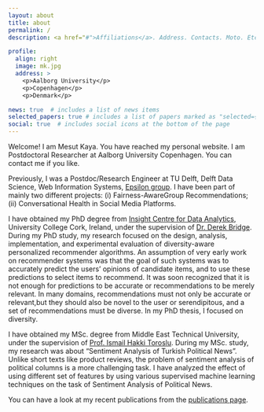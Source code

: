 ```yaml
---
layout: about
title: about
permalink: /
description: <a href="#">Affiliations</a>. Address. Contacts. Moto. Etc.

profile:
  align: right
  image: mk.jpg
  address: >
    <p>Aalborg University</p>
    <p>Copenhagen</p>
    <p>Denmark</p>

news: true  # includes a list of news items
selected_papers: true # includes a list of papers marked as "selected={true}"
social: true  # includes social icons at the bottom of the page
---
```


Welcome! I am Mesut Kaya. You have reached my personal website. I am Postdoctoral Researcher at Aalborg University Copenhagen. You can contact me if you like. 

Previously, I was a Postdoc/Research Engineer at TU Delft, Delft Data Science, Web Information Systems, [Epsilon group](https://www.tudelft.nl/en/eemcs/the-faculty/departments/software-technology/web-information-systems/projects/epsilon-lab/). I have been part of mainly two different projects: (i) Fairness-AwareGroup Recommendations; (ii) Conversational Health in Social Media Platforms. 

I have obtained my PhD degree from [Insight Centre for Data Analytics](https://www.insight-centre.org/), University College Cork, Ireland, under the supervision of [Dr. Derek Bridge](http://www.cs.ucc.ie/~dgb/). During my PhD study, my research focused on the design, analysis, implementation, and experimental evaluation of diversity-aware personalized recommender algorithms. An assumption of very early work on recommender systems was that the goal of such systems was to accurately predict the users’ opinions of candidate items, and to use these predictions to select items to recommend. It was soon recognized that it is not enough for predictions to be accurate or recommendations to be merely relevant. In many domains, recommendations must not only be accurate or relevant,but they should also be novel to the user or serendipitous, and a set of recommendations must be diverse. In my PhD thesis, I focused on diversity.

I have obtained my MSc. degree from Middle East Technical University, under the supervision of [Prof. Ismail Hakki Toroslu](http://user.ceng.metu.edu.tr/~toroslu/). During my MSc. study, my research was about “Sentiment Analysis of Turkish Political News”. Unlike short texts like product reviews, the problem of sentiment analysis of political columns is a more challenging task. I have analyzed the effect of using different set of features by using various supervised machine learning techniques on the task of Sentiment Analysis of Political News.

You can have a look at my recent publications from the [publications page](/publications/).

